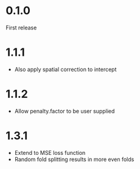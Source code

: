 
# 0.1.0

First release

# 1.1.1

-   Also apply spatial correction to intercept

# 1.1.2

-   Allow penalty.factor to be user supplied

# 1.3.1

-   Extend to MSE loss function
-   Random fold splitting results in more even folds
